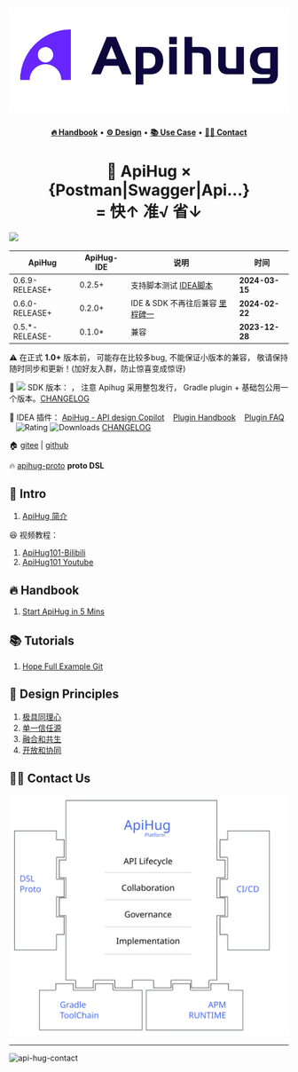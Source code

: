 # ![ApiHug-Logo](./docs/public/image/logo2.png)

<p align="center">
  <a href="https://github.com/apihug/apihug.com/blob/master/docs/handbook/README.md"><b>🔥 Handbook</b></a>  •
  <a href="https://github.com/apihug/apihug.com/blob/master/docs/design/README.md"><b>⚙️ Design</b></a> •
  <a href="https://github.com/apihug/apihug.com/blob/master/docs/usecase/README.md"><b>📚  Use Case</b></a> •
  <a href="https://github.com/apihug/apihug.com/blob/master/docs/us/README.md"><b>🙋‍♀️ Contact</b></a>
</p>

<h1 align="center"> 🤗 ApiHug × {Postman|Swagger|Api...} <br/>= 快↑ 准√ 省↓</h1>

<a target="_blank" href="https://search.maven.org/artifact/com.apihug/it-bom"><img src="https://img.shields.io/maven-central/v/com.apihug/it-bom.svg?label=Maven%20Central" /></a>

| ApiHug          | ApiHug-IDE         | 说明        | 时间        |
|-------------|------------|-----------|-----------|
| 0.6.9-RELEASE+     | 0.2.5+       | 支持脚本测试 [IDEA脚本](./docs/IDE/080_script.md)|**2024-03-15**|
| 0.6.0-RELEASE+     | 0.2.0+       | IDE & SDK 不再往后兼容 [里程碑一](./docs/versions/001-milestone.md)|**2024-02-22**|
| 0.5.*-RELEASE-     | 0.1.0*       | 兼容 |**2023-12-28**|

⚠️ 在正式 **1.0+** 版本前， 可能存在比较多bug, 不能保证小版本的兼容， 敬请保持随时同步和更新！(加好友入群，防止惊喜变成惊讶)

💝 <a target="_blank" href="https://search.maven.org/artifact/com.apihug/it-bom"><img src="https://img.shields.io/maven-central/v/com.apihug/it-bom.svg?label=Maven%20Central" /></a> SDK 版本： ， 注意 Apihug 采用整包发行， Gradle plugin + 基础包公用一个版本。[CHANGELOG](./docs/release/changelog/sdk.md)

💝 IDEA 插件： [ApiHug - API design Copilot](https://plugins.jetbrains.com/plugin/23534-apihug--api-design-copilot)  &nbsp;&nbsp; [Plugin Handbook](./docs/IDE/README.md)  &nbsp;&nbsp; [Plugin FAQ](./docs/IDE/999_FAQ.md)  &nbsp;&nbsp;   ![Rating](https://img.shields.io/jetbrains/plugin/r/rating/23534-apihug--api-design-copilot) ![Downloads](https://img.shields.io/jetbrains/plugin/d/23534-apihug--api-design-copilot)   [CHANGELOG](./docs/release/changelog/plugin.md)

🏠 [gitee](https://gitee.com/dearxuecom/apihug.com) | [github](https://github.com/apihug/apihug.com/)

🔥 [apihug-proto](https://github.com/apihug/apihug-proto/)  **proto DSL**

## 🖖 Intro

1. [ApiHug 简介](./docs/introduction/what-is-apihug.md)

😆 视频教程：

1. [ApiHug101-Bilibili](https://space.bilibili.com/666522636)
2. [ApiHug101 Youtube](https://youtube.com/@ApiHug?si=C1yw0poHA01zbmyj)

## 🔥 Handbook

1. [Start ApiHug in 5 Mins](./docs/handbook/001_very_begin.md)

## 📚 Tutorials

1. [Hope Full Example Git](https://github.com/apihug/apihug-full-demo)

## 💎 Design Principles

1. [极具同理心](./docs/principles/why-empathy-is-important.md)
2. [单一信任源](./docs/principles/why-single-source-of-truth-is-important.md)
3. [融合和共生](./docs/principles/why-leverage-exist-resource.md)
4. [开放和协同](./docs/principles/why-open-is-important.md)

## 🙋‍♀️ Contact Us

![ApiHug](./docs/public/apihug-platform.svg)

---

![api-hug-contact](./docs/public/image/apihug-001.gif)
